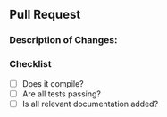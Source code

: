 ## Pull Request

### Description of Changes:

### Checklist
- [ ] Does it compile?
- [ ] Are all tests passing?
- [ ] Is all relevant documentation added?
